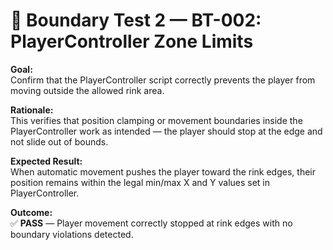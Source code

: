 # 🧱 Boundary Test 2 — BT-002: PlayerController Zone Limits

**Goal:**  
Confirm that the PlayerController script correctly prevents the player from moving outside the allowed rink area.

**Rationale:**  
This verifies that position clamping or movement boundaries inside the PlayerController work as intended — the player should stop at the edge and not slide out of bounds.

**Expected Result:**  
When automatic movement pushes the player toward the rink edges, their position remains within the legal min/max X and Y values set in PlayerController.

**Outcome:**  
✅ **PASS** — Player movement correctly stopped at rink edges with no boundary violations detected.

